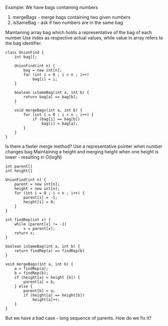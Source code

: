 Example: We have bags containing numbers
1. mergeBags - merge bags containing two given numbers
2. isSameBag - ask if two numbers are in the same bag

Maintaining array bag which holds a representative of the bag of each number
Use index as respective actual values, while value in array refers to the bag identifier.
```
class UnionFind {
	int bag[];

	UnionFind(int n) {
		bag = new int[n];
		for (int i = 0 ; i < n ; i++)
			bag[i] = i;	
	}

	boolean isSameBag(int a, int b) {
		return bag[a] == bag[b];
	}

	void mergeBags(int a, int b) {
		for (int i = 0 ; i < n ; i++) {
			if (bag[i] == bag[b])
				bag[i] = bag[a];
		}
	}
}
```

Is there a faster merge method?
Use a representative pointer when number changes bag
Maintaining a height and merging height when one height is lower - resulting in O(logN)
```
int parent[]
int height[]

UnionFind(int n) {
	parent = new int[n];
	height = new int[n];
	for (int i = 0 ; i < n ; i++) {
		parent[i] = -1;
		height[i] = 0;
	}
}

int findRep(int x) {
	while (parent[x] != -1) 
		x = parent[x];
	return x;
} 

boolean isSameBag(int a, int b) {
	return findRep(a) == findRep(b)
}

void mergeBags(int a, int b) {
	a = findRep(a);
	b = findRep(b);
	if (height[a] < height [b]) {
		parent[a] = b;
	} else {
		parent[b] = a;
		if (height[a] == height[b]) 
			height[a]++;
	}
}
```

But we have a bad case - long sequence of parents. How do we fix it?